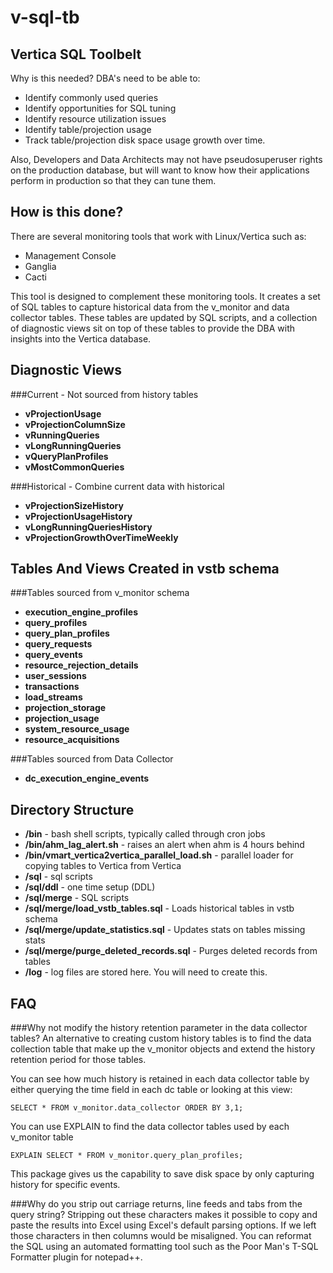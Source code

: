 v-sql-tb
==========

Vertica SQL Toolbelt
--------------------
Why is this needed? DBA's need to be able to:

* Identify commonly used queries
* Identify opportunities for SQL tuning
* Identify resource utilization issues
* Identify table/projection usage
* Track table/projection disk space usage growth over time.

Also, Developers and Data Architects may not have pseudosuperuser rights
on the production database, but will want to know how their applications
perform in production so that they can tune them.


How is this done?
-----------------
There are several monitoring tools that work with Linux/Vertica such as:

* Management Console
* Ganglia
* Cacti

This tool is designed to complement these monitoring tools. It creates a set of
SQL tables to capture historical data from the v\_monitor and data collector tables. 
These tables are updated by SQL scripts, and a collection of diagnostic views 
sit on top of these tables to provide the DBA with insights into the Vertica database.

Diagnostic Views
----------------

###Current - Not sourced from history tables

- **vProjectionUsage** 
- **vProjectionColumnSize** 
- **vRunningQueries**
- **vLongRunningQueries**
- **vQueryPlanProfiles**
- **vMostCommonQueries**
    
###Historical - Combine current data with historical

- **vProjectionSizeHistory**
- **vProjectionUsageHistory** 
- **vLongRunningQueriesHistory**
- **vProjectionGrowthOverTimeWeekly**


Tables And Views Created in vstb schema
---------------------------------------

###Tables sourced from v_monitor schema

- **execution\_engine\_profiles**
- **query\_profiles**
- **query\_plan\_profiles**
- **query\_requests**
- **query\_events**
- **resource\_rejection\_details**
- **user\_sessions**
- **transactions**
- **load\_streams**
- **projection\_storage**
- **projection\_usage**
- **system\_resource\_usage**
- **resource\_acquisitions**

###Tables sourced from Data Collector
 
- **dc\_execution\_engine\_events**


Directory Structure
-------------------

- **/bin** - bash shell scripts, typically called through cron jobs
- **/bin/ahm_lag_alert.sh** - raises an alert when ahm is 4 hours behind
- **/bin/vmart_vertica2vertica_parallel_load.sh** - parallel loader for copying tables to Vertica from Vertica
- **/sql** - sql scripts
- **/sql/ddl** - one time setup (DDL)
- **/sql/merge** - SQL scripts
- **/sql/merge/load_vstb_tables.sql** -  Loads historical tables in vstb schema
- **/sql/merge/update_statistics.sql** - Updates stats on tables missing stats
- **/sql/merge/purge_deleted_records.sql** - Purges deleted records from tables
- **/log** - log files are stored here. You will need to create this.



## FAQ

###Why not modify the history retention parameter in the data collector tables?
An alternative to creating custom history tables is to find the data collection
table that make up the v_monitor objects and extend the history retention
period for those tables. 

You can see how much history is retained in each data collector table by either
querying the time field in each dc table or looking at this view:
```
SELECT * FROM v_monitor.data_collector ORDER BY 3,1;
```

You can use EXPLAIN to find the data collector tables used by each v_monitor table 
```
EXPLAIN SELECT * FROM v_monitor.query_plan_profiles;
```
This package gives us the capability to save disk space by only capturing
history for specific events. 

###Why do you strip out carriage returns, line feeds and tabs from the query string?
Stripping out these characters makes it possible to copy and paste the results 
into Excel using Excel's default parsing options. If we left those characters
in then columns would be misaligned. You can reformat the SQL using an 
automated formatting tool such as the Poor Man's T-SQL Formatter 
plugin for notepad++.


